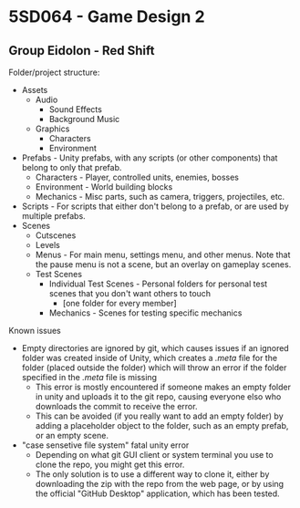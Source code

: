 5SD064 - Game Design 2
======================
Group Eidolon - Red Shift
-------------------------

Folder/project structure:
* Assets
    * Audio
        * Sound Effects 
        * Background Music
    * Graphics
        * Characters
        * Environment
* Prefabs - Unity prefabs, with any scripts (or other components) that belong to only that prefab. 
    * Characters - Player, controlled units, enemies, bosses
    * Environment - World building blocks
    * Mechanics - Misc parts, such as camera, triggers, projectiles, etc.
* Scripts - For scripts that either don't belong to a prefab, or are used by multiple prefabs.
* Scenes
    * Cutscenes
    * Levels
    * Menus - For main menu, settings menu, and other menus. 
    Note that the pause menu is not a scene, but an overlay on gameplay scenes.
    * Test Scenes
        * Individual Test Scenes - Personal folders for personal test scenes that you don't want others to touch
            * \[one folder for every member]
        * Mechanics - Scenes for testing specific mechanics

Known issues
* Empty directories are ignored by git, which causes issues if an ignored folder was created inside of Unity, which creates a *.meta* file for the folder (placed outside the folder) which will throw an error if the folder specified in the *.meta* file is missing
    * This error is mostly encountered if someone makes an empty folder in unity and uploads it to the git repo, causing everyone elso who downloads the commit to receive the error.
    * This can be avoided (if you really want to add an empty folder) by adding a placeholder object to the folder, such as an empty prefab, or an empty scene.
* "case sensetive file system" fatal unity error
    * Depending on what git GUI client or system terminal you use to clone the repo, you might get this error.
    * The only solution is to use a different way to clone it, either by downloading the zip with the repo from the web page, or by using the official "GitHub Desktop" application, which has been tested.